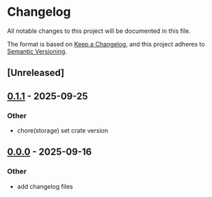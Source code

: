 # Changelog

All notable changes to this project will be documented in this file.

The format is based on [Keep a Changelog](https://keepachangelog.com/en/1.0.0/),
and this project adheres to [Semantic Versioning](https://semver.org/spec/v2.0.0.html).

## [Unreleased]

## [0.1.1](https://github.com/jobala/cabin/releases/tag/cabin-storage-v0.1.1) - 2025-09-25

### Other

- chore(storage) set crate version

## [0.0.0](https://github.com/jobala/cabin/releases/tag/cabin-storage-v0.0.0) - 2025-09-16

### Other

- add changelog files
